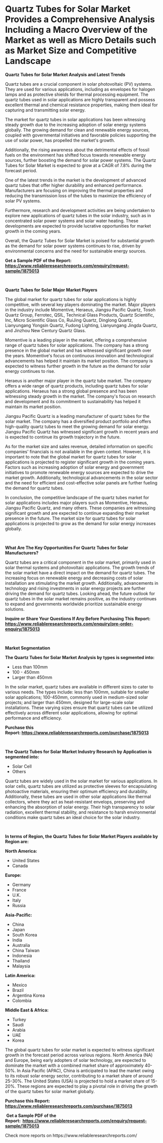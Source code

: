 <p><h1>Quartz Tubes for Solar Market Provides a Comprehensive Analysis Including a Macro Overview of the Market as well as Micro Details such as Market Size and Competitive Landscape</h1></p><p><strong>Quartz Tubes for Solar Market Analysis and Latest Trends</strong></p>
<p><p>Quartz tubes are a crucial component in solar photovoltaic (PV) systems. They are used for various applications, including as envelopes for halogen lamps and as protective shields for thermal processing equipment. The quartz tubes used in solar applications are highly transparent and possess excellent thermal and chemical resistance properties, making them ideal for capturing and transmitting solar energy.</p><p>The market for quartz tubes in solar applications has been witnessing steady growth due to the increasing adoption of solar energy systems globally. The growing demand for clean and renewable energy sources, coupled with governmental initiatives and favorable policies supporting the use of solar power, has propelled the market's growth.</p><p>Additionally, the rising awareness about the detrimental effects of fossil fuels on the environment has shifted focus towards renewable energy sources, further boosting the demand for solar power systems. The Quartz Tubes for Solar Market is expected to grow at a CAGR of 7.8% during the forecast period.</p><p>One of the latest trends in the market is the development of advanced quartz tubes that offer higher durability and enhanced performance. Manufacturers are focusing on improving the thermal properties and reducing the transmission loss of the tubes to maximize the efficiency of solar PV systems.</p><p>Furthermore, research and development activities are being undertaken to explore new applications of quartz tubes in the solar industry, such as in concentrated solar power systems and solar water heating. These developments are expected to provide lucrative opportunities for market growth in the coming years.</p><p>Overall, the Quartz Tubes for Solar Market is poised for substantial growth as the demand for solar power systems continues to rise, driven by environmental concerns and the need for sustainable energy sources.</p></p>
<p><strong>Get a Sample PDF of the Report:&nbsp; <a href="https://www.reliableresearchreports.com/enquiry/request-sample/1875013">https://www.reliableresearchreports.com/enquiry/request-sample/1875013</a></strong></p>
<p>&nbsp;</p>
<p><strong>Quartz Tubes for Solar Major Market Players</strong></p>
<p><p>The global market for quartz tubes for solar applications is highly competitive, with several key players dominating the market. Major players in the industry include Momentive, Heraeus, Jiangsu Pacific Quartz, Tosoh Quartz Group, Ferrotec, QSIL, Technical Glass Products, Quartz Scientific, Inc, Micro Scientific Glass Co, RuiJing Quartz, Dinglong Quartz, Lianyungang Yongsin Quartz, Fudong Lighting, Lianyungang Jingda Quartz, and Jinzhou New Century Quartz Glass.</p><p>Momentive is a leading player in the market, offering a comprehensive range of quartz tubes for solar applications. The company has a strong presence in the global market and has witnessed significant growth over the years. Momentive's focus on continuous innovation and technological advancements has helped it maintain its market position. The company is expected to witness further growth in the future as the demand for solar energy continues to rise.</p><p>Heraeus is another major player in the quartz tube market. The company offers a wide range of quartz products, including quartz tubes for solar applications. Heraeus has a strong global presence and has been witnessing steady growth in the market. The company's focus on research and development and its commitment to sustainability has helped it maintain its market position.</p><p>Jiangsu Pacific Quartz is a leading manufacturer of quartz tubes for the solar market. The company has a diversified product portfolio and offers high-quality quartz tubes to meet the growing demand for solar energy. Jiangsu Pacific Quartz has witnessed significant growth in recent years and is expected to continue its growth trajectory in the future.</p><p>As for the market size and sales revenue, detailed information on specific companies' financials is not available in the given context. However, it is important to note that the global market for quartz tubes for solar applications is projected to register significant growth in the coming years. Factors such as increasing adoption of solar energy and government initiatives to promote renewable energy sources are expected to drive the market growth. Additionally, technological advancements in the solar sector and the need for efficient and cost-effective solar panels are further fueling the demand for quartz tubes.</p><p>In conclusion, the competitive landscape of the quartz tubes market for solar applications includes major players such as Momentive, Heraeus, Jiangsu Pacific Quartz, and many others. These companies are witnessing significant growth and are expected to continue expanding their market presence in the future. The market size for quartz tubes for solar applications is projected to grow as the demand for solar energy increases globally.</p></p>
<p>&nbsp;</p>
<p><strong>What Are The Key Opportunities For Quartz Tubes for Solar Manufacturers?</strong></p>
<p><p>Quartz tubes are a critical component in the solar market, primarily used in solar thermal systems and photovoltaic applications. The growth trends of the solar market have a direct impact on the demand for quartz tubes. The increasing focus on renewable energy and decreasing costs of solar installation are stimulating the market growth. Additionally, advancements in technology and rising investments in solar energy projects are further driving the demand for quartz tubes. Looking ahead, the future outlook for quartz tubes in the solar market remains positive, as the industry continues to expand and governments worldwide prioritize sustainable energy solutions.</p></p>
<p><strong>Inquire or Share Your Questions If Any Before Purchasing This Report: <a href="https://www.reliableresearchreports.com/enquiry/pre-order-enquiry/1875013">https://www.reliableresearchreports.com/enquiry/pre-order-enquiry/1875013</a></strong></p>
<p>&nbsp;</p>
<p><strong>Market Segmentation</strong></p>
<p><strong>The Quartz Tubes for Solar Market Analysis by types is segmented into:</strong></p>
<p><ul><li>Less than 100mm</li><li>100 - 450mm</li><li>Larger than 450mm</li></ul></p>
<p><p>In the solar market, quartz tubes are available in different sizes to cater to various needs. The types include: less than 100mm, suitable for smaller solar applications; 100-450mm, commonly used in medium-sized solar projects; and larger than 450mm, designed for large-scale solar installations. These varying sizes ensure that quartz tubes can be utilized effectively across different solar applications, allowing for optimal performance and efficiency.</p></p>
<p><strong>Purchase this Report:&nbsp;<a href="https://www.reliableresearchreports.com/purchase/1875013">https://www.reliableresearchreports.com/purchase/1875013</a></strong></p>
<p>&nbsp;</p>
<p><strong>The Quartz Tubes for Solar Market Industry Research by Application is segmented into:</strong></p>
<p><ul><li>Solar Cell</li><li>Others</li></ul></p>
<p><p>Quartz tubes are widely used in the solar market for various applications. In solar cells, quartz tubes are utilized as protective sleeves for encapsulating photoactive materials, ensuring their optimum efficiency and durability. Additionally, these tubes are used in other solar applications like thermal collectors, where they act as heat-resistant envelops, preserving and enhancing the absorption of solar energy. Their high transparency to solar radiation, excellent thermal stability, and resistance to harsh environmental conditions make quartz tubes an ideal choice for the solar industry.</p></p>
<p>&nbsp;</p>
<p><strong>In terms of Region, the Quartz Tubes for Solar Market Players available by Region are:</strong></p>
<p>
    <p> <strong> North America: </strong>
        <ul>
            <li>United States</li>
            <li>Canada</li>
        </ul>
        </p> 
    <p> <strong> Europe: </strong>
        <ul>
            <li>Germany</li>
            <li>France</li>
            <li>U.K.</li>
            <li>Italy</li>
            <li>Russia</li>
        </ul>
        </p> 
    <p> <strong> Asia-Pacific: </strong>
        <ul>
            <li>China</li>
            <li>Japan</li>
            <li>South Korea</li>
            <li>India</li>
            <li>Australia</li>
            <li>China Taiwan</li>
            <li>Indonesia</li>
            <li>Thailand</li>
            <li>Malaysia</li>
        </ul>
        </p> 
    <p> <strong> Latin America: </strong>
        <ul>
            <li>Mexico</li>
            <li>Brazil</li>
            <li>Argentina Korea</li>
            <li>Colombia</li>
        </ul>
        </p> 
    <p> <strong> Middle East & Africa: </strong>
        <ul>
            <li>Turkey</li>
            <li>Saudi</li>
            <li>Arabia</li>
            <li>UAE</li>
            <li>Korea</li>
        </ul>
    </p>
    </p>
<p><p>The global quartz tubes for solar market is expected to witness significant growth in the forecast period across various regions. North America (NA) and Europe, being early adopters of solar technology, are expected to dominate the market with a combined market share of approximately 40-50%. In Asia Pacific (APAC), China is anticipated to lead the market owing to its robust solar energy sector, contributing to a market share of around 25-30%. The United States (USA) is projected to hold a market share of 15-20%. These regions are expected to play a pivotal role in driving the growth of the quartz tubes for solar market globally.</p></p>
<p><strong>Purchase this Report: <a href="https://www.reliableresearchreports.com/purchase/1875013">https://www.reliableresearchreports.com/purchase/1875013</a></strong></p>
<p>&nbsp;<strong>Get a Sample PDF of the Report:&nbsp;&nbsp;<a href="https://www.reliableresearchreports.com/enquiry/request-sample/1875013">https://www.reliableresearchreports.com/enquiry/request-sample/1875013</a></strong></p>
<p><strong></strong></p>
<p>Check more reports on https://www.reliableresearchreports.com/</p>